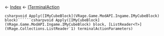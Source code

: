 ← [Index](Api-Index) ← [ITerminalAction](Sandbox.ModAPI.Interfaces.ITerminalAction)

```csharpvoid Apply([IMyCubeBlock](VRage.Game.ModAPI.Ingame.IMyCubeBlock) block)``````csharpvoid Apply([IMyCubeBlock](VRage.Game.ModAPI.Ingame.IMyCubeBlock) block, [ListReader<T>](VRage.Collections.ListReader`1) terminalActionParameters)```